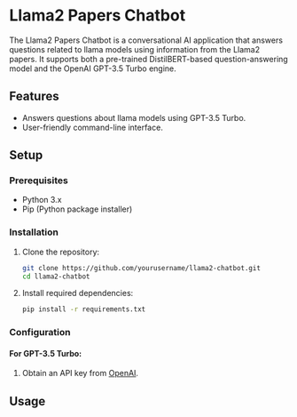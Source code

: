 # Llama2 Papers Chatbot

The Llama2 Papers Chatbot is a conversational AI application that answers questions related to llama models using information from the Llama2 papers. It supports both a pre-trained DistilBERT-based question-answering model and the OpenAI GPT-3.5 Turbo engine.

## Features

- Answers questions about llama models using GPT-3.5 Turbo.
- User-friendly command-line interface.

## Setup

### Prerequisites

- Python 3.x
- Pip (Python package installer)

### Installation

1. Clone the repository:

    ```bash
    git clone https://github.com/yourusername/llama2-chatbot.git
    cd llama2-chatbot
    ```

2. Install required dependencies:

    ```bash
    pip install -r requirements.txt
    ```

### Configuration

#### For GPT-3.5 Turbo:

1. Obtain an API key from [OpenAI](https://beta.openai.com/signup/).


## Usage

